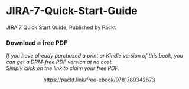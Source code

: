 


# JIRA-7-Quick-Start-Guide
JIRA 7 Quick Start Guide, Published by Packt
### Download a free PDF

 <i>If you have already purchased a print or Kindle version of this book, you can get a DRM-free PDF version at no cost.<br>Simply click on the link to claim your free PDF.</i>
<p align="center"> <a href="https://packt.link/free-ebook/9781789342673">https://packt.link/free-ebook/9781789342673 </a> </p>